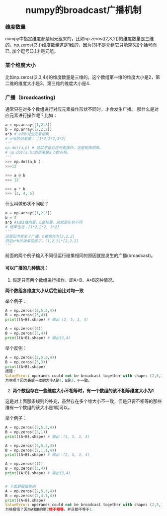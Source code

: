  <center>
     <h1>numpy的broadcast广播机制</h1>
 </center>

### 维度数量

numpy中指定维度都是用元组来的，比如np.zeros((2,3,2))的维度数量是三维的。np.zeros((3,))维度数量这是1维的，因为(3)不是元组它只能算3加个括号而已, 加个逗号(3,)才是元组。

### 某个维度大小

比如np.zeros((2,3,4))的维度数量是三维的。这个数组第一维的维度大小是2，第二维的维度大小是3，第三维的维度大小是4.

### 广播（broadcasting)

通常只在对多个数组进行对应元素操作形状不同时，才会发生广播。
那什么是对应元素进行操作呢？比如：

```python
a = np.array([1,2,3])
b = np.array([2,2,2])
a*b # a和b对应元素相乘
# a*b的结果是： [1*2,2*2,3*2]
'''
np.dot(a,b) # 这就不是对应元素操作，这是矩阵相乘。
# np.dot(a,b)的结果是a,b的点积。
'''
>>> np.dot(a,b )
>>>12

>>> a @ b
>>> 12

>>> a * b 
>>> [2, 4, 6]
```

什么叫做形状不同呢？

```python
a = np.array([1,2,3])
b = 2
a*b #a是1维向量，b是标量，这就是形状不同
# 结果也是：[1*2,2*2, 3*2]
'''
这是因为发生了广播。b被填充为[2,2,2]
然后a*b的效果变成了，[1,2,3]*[2,2,2]
'''
```

前面的两个例子输入不同但运行结果相同的原因就是发生的广播(broadcast)。



#### **可以广播的几种情况**：

1. 假定只有两个数组进行操作，即A+B、A*B这种情况。


 **两个数组各维度大小从后往前比对均一致**

举个例子：

```python
A = np.zeros((2,5,3,4))
B = np.zeros((3,4))
print((A+B).shape) # 输出 (2, 5, 3, 4)

A = np.zeros((4))
B = np.zeros((3,4))
print((A+B).shape) # 输出(3,4)
```

举个反例：

```python
A = np.zeros((2,5,3,4))
B = np.zeros((3,3))
print((A+B).shape)
报错：
ValueError: operands could not be broadcast together with shapes (2,5,3,4) (3,3)
为啥呢？因为最后一维的大小A是4，B是3，不一致。
```

2. **两个数组存在一些维度大小不相等时，有一个数组的该不相等维度大小为1**

这是对上面那条规则的补充，虽然存在多个维大小不一致，但是只要不相等的那些维有一个数组的该大小是1就可以。

举个例子：

```python
A = np.zeros((2,5,3,4))
B = np.zeros((3,1))
print((A+B).shape) # 输出：(2, 5, 3, 4)

A = np.zeros((2,5,3,4))
B = np.zeros((2,1,1,4))
print((A+B).shape) # 输出：(2, 5, 3, 4)

A = np.zeros((1))
B = np.zeros((3,4))
print((A+B).shape) # 输出(3,4)


# 下面是报错案例
A = np.zeros((2,5,3,4))
B = np.zeros((2,4,1,4))
print((A+B).shape)
ValueError: operands could not be broadcast together with shapes (2,5,3,4) (2,4,1,4)
为啥报错？因为A和B的第2维不相等。并且都不等于1.
```

